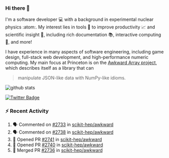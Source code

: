 ### Hi there 👋 

I'm a software developer 💻 with a background in experimental nuclear physics :atom:. My interest lies in tools :wrench: to improve productivity :chart_with_upwards_trend: and scientific insight :telescope:, including rich documentation 📚, interactive computing 🧮, and more! 

I have experience in many aspects of software engineering, including game design, full-stack web development, and high-performance numeric computing. My main focus at Princeton is on the [Awkward Array project](awkward-array.org/), which describes itself as a library that can 
> manipulate JSON-like data with NumPy-like idioms.

![github stats](https://github-readme-stats.vercel.app/api?username=agoose77&show_icons=true&hide_rank=true&hide_title=true&bg_color=30,e76445,904e95&text_color=efe3ec&icon_color=efe3ec)
<!--
**agoose77/agoose77** is a ✨ _special_ ✨ repository because its `README.md` (this file) appears on your GitHub profile.

Here are some ideas to get you started:

- 🔭 I’m currently working on ...
- 🌱 I’m currently learning ...
- 👯 I’m looking to collaborate on ...
- 🤔 I’m looking for help with ...
- 💬 Ask me about ...
- 📫 How to reach me: ...
- 😄 Pronouns: ...
- ⚡ Fun fact: ...
-->

[![Twitter Badge](https://img.shields.io/twitter/follow/agoose77?style=flat-square&logo=Twitter&logoColor=white&color=cornflowerblue)](https://twitter.com/agoose77)

### :zap: Recent Activity

<!--START_SECTION:activity-->
1. 🗣 Commented on [#2733](https://github.com/scikit-hep/awkward/pull/2733#issuecomment-1747771884) in [scikit-hep/awkward](https://github.com/scikit-hep/awkward)
2. 🗣 Commented on [#2738](https://github.com/scikit-hep/awkward/issues/2738#issuecomment-1747744490) in [scikit-hep/awkward](https://github.com/scikit-hep/awkward)
3. 💪 Opened PR [#2741](https://github.com/scikit-hep/awkward/pull/2741) in [scikit-hep/awkward](https://github.com/scikit-hep/awkward)
4. 💪 Opened PR [#2740](https://github.com/scikit-hep/awkward/pull/2740) in [scikit-hep/awkward](https://github.com/scikit-hep/awkward)
5. 🎉 Merged PR [#2736](https://github.com/scikit-hep/awkward/pull/2736) in [scikit-hep/awkward](https://github.com/scikit-hep/awkward)
<!--END_SECTION:activity-->
